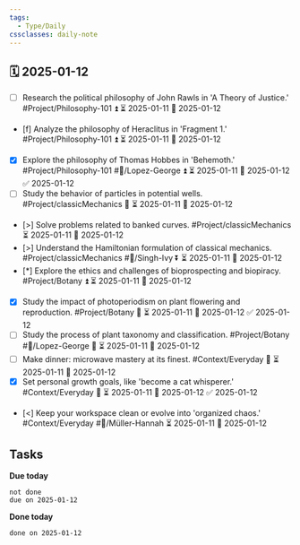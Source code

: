 ```yaml
---
tags:
  - Type/Daily
cssclasses: daily-note
---
```


## 🗓️ 2025-01-12

- [ ] Research the political philosophy of John Rawls in 'A Theory of Justice.' #Project/Philosophy-101 ⏫ ⏳ 2025-01-11 📅 2025-01-12
- [f] Analyze the philosophy of Heraclitus in 'Fragment 1.' #Project/Philosophy-101 ⏫ ⏳ 2025-01-11 📅 2025-01-12
- [x] Explore the philosophy of Thomas Hobbes in 'Behemoth.' #Project/Philosophy-101 #👤/Lopez-George ⏫ ⏳ 2025-01-11 📅 2025-01-12 ✅ 2025-01-12
- [ ] Study the behavior of particles in potential wells. #Project/classicMechanics 🔺 ⏳ 2025-01-11 📅 2025-01-12
- [>] Solve problems related to banked curves. #Project/classicMechanics ⏳ 2025-01-11 📅 2025-01-12
- [>] Understand the Hamiltonian formulation of classical mechanics. #Project/classicMechanics #👤/Singh-Ivy ⏬ ⏳ 2025-01-11 📅 2025-01-12
- [*] Explore the ethics and challenges of bioprospecting and biopiracy. #Project/Botany ⏫ ⏳ 2025-01-11 📅 2025-01-12
- [x] Study the impact of photoperiodism on plant flowering and reproduction. #Project/Botany 🔽 ⏳ 2025-01-11 📅 2025-01-12 ✅ 2025-01-12
- [ ] Study the process of plant taxonomy and classification. #Project/Botany #👤/Lopez-George 🔽 ⏳ 2025-01-11 📅 2025-01-12
- [ ] Make dinner: microwave mastery at its finest. #Context/Everyday 🔽 ⏳ 2025-01-11 📅 2025-01-12
- [x] Set personal growth goals, like 'become a cat whisperer.' #Context/Everyday 🔼 ⏳ 2025-01-11 📅 2025-01-12 ✅ 2025-01-12
- [<] Keep your workspace clean or evolve into 'organized chaos.' #Context/Everyday #👤/Müller-Hannah ⏳ 2025-01-11 📅 2025-01-12

## Tasks

**Due today**

```tasks
not done
due on 2025-01-12
```

**Done today**

```tasks
done on 2025-01-12
```
            